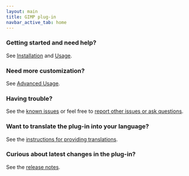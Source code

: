 ```yaml
---
layout: main
title: GIMP plug-in
navbar_active_tab: home
---
```


### Getting started and need help?

See [Installation](sections/Installation.html) and [Usage](sections/Usage.html).


### Need more customization?

See [Advanced Usage](sections/Advanced-Usage.html).


### Having trouble?

See the [known issues](sections/Known-Issues.html) or feel free to
[report other issues or ask questions](https://github.com/khalim19/gimp-plugin-export-layers/issues).


### Want to translate the plug-in into your language?

See the [instructions for providing translations](sections/Providing-Translations.html).


### Curious about latest changes in the plug-in?

See the [release notes](sections/CHANGELOG.html).
